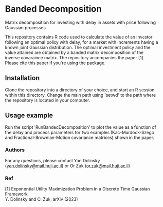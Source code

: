 # Banded Decomposition
Matrix decomposition for investing with delay in assets with price following Gaussian processes

This repository contains R code used to calculate the value of an investor following an optimal policy with delay, 
for a market with increments having a known joint Gaussian distribution. 
The optimal investment policy and the value attained are obtained by a banded matrix decomposition of the inverse covaraince matrix.
The repository accompanies the paper [1]. Please cite this paper if you're using the package. 

## Installation
Clone the repository into a directory of your choice, and start an R session within this directory. 
Change the main path using 'setwd' to the path where the repository is located in your computer. 

## Usage example 
Run the script 'RunBandedDecomposition' to plot the value as a function of the delay and process parameters for 
two examples (Kac-Murdock-Szego and Fractional-Brownian-Motion covariance matrices) shown in the paper. 


### Authors
For any questions, please contact Yan Dolinsky (yan.dolinsky@mail.huji.ac.il) or Or Zuk (or.zuk@mail.huji.ac.il)


### Ref
[1] Exponential Utility Maximization Problem in a Discrete Time Gaussian Framework <br>
Y. Dolinsky and O. Zuk, arXiv (2023)<br>
 
